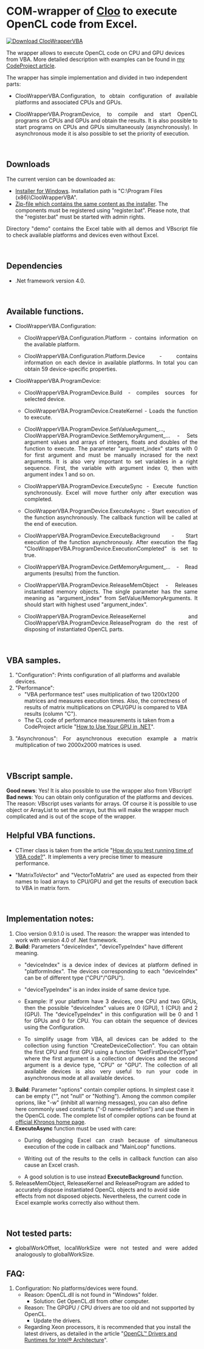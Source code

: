 # COM-wrapper of [Cloo](https://github.com/clSharp/Cloo) to execute OpenCL code from Excel.
[![Download ClooWrapperVBA](https://img.shields.io/sourceforge/dm/cloowrappervba.svg)](https://sourceforge.net/projects/cloowrappervba/files/latest/download)

The wrapper allows to execute OpenCL code on CPU and GPU devices from VBA.
More detailed description with examples can be found in [my CodeProject article](https://www.codeproject.com/Articles/5332060/How-to-Use-GPU-in-VBA-Excel).

The wrapper has simple implementation and divided in two independent parts:
- <p style='text-align:justify'>ClooWrapperVBA.Configuration, to obtain configuration of available platforms and associated CPUs and GPUs.</p>
- <p style='text-align:justify'>ClooWrapperVBA.ProgramDevice, to compile and start OpenCL programs on CPUs and GPUs and obtain the results. It is also possible to start programs on CPUs and GPUs simultaneously (asynchronously). In asynchronous mode it is also possible to set the priority of execution.</p>
<br>

## Downloads
The current version can be downloaded as:
* [Installer for Windows](https://sourceforge.net/projects/cloowrappervba/files/ClooWrapperVBA%20setup.exe/download). Installation path is "C:\Program Files (x86)\ClooWrapperVBA\".
* [Zip-file which contains the same content as the installer](https://sourceforge.net/projects/cloowrappervba/files/ClooWrapperVBA.zip/download). The components must be registered using "register.bat". Please note, that the "register.bat" must be started with admin rights.

<p style='text-align:justify'>Directory "demo" contains the Excel table with all demos and VBscript file to check available platforms and devices even without Excel.</p>
<br>

## Dependencies
* .Net framework version 4.0.
<br>

## Available functions.
* ClooWrapperVBA.Configuration:
    * <p style='text-align:justify'>ClooWrapperVBA.Configuration.Platform - contains information on the available platform.</p>
    * <p style='text-align:justify'>ClooWrapperVBA.Configuration.Platform.Device - contains information on each device in available platforms. In total you can obtain 59 device-specific properties.</p>


* ClooWrapperVBA.ProgramDevice:
    * <p style='text-align:justify'>ClooWrapperVBA.ProgramDevice.Build - compiles sources for selected device.</p>
    * <p style='text-align:justify'>ClooWrapperVBA.ProgramDevice.CreateKernel - Loads the function to execute.</p>
    * <p style='text-align:justify'>ClooWrapperVBA.ProgramDevice.SetValueArgument_..., ClooWrapperVBA.ProgramDevice.SetMemoryArgument_... - Sets argument values and arrays of integers, floats and doubles of the function to execute. The parameter "argument_index" starts with 0 for first argument and must be manually incrased for the next arguments. It is also very important to set variables in a right sequence. First, the variable with argument index 0, then with argument index 1 and so on.</p>
    * <p style='text-align:justify'>ClooWrapperVBA.ProgramDevice.ExecuteSync - Execute function synchronously. Excel will move further only after execution was completed.</p>
    * <p style='text-align:justify'>ClooWrapperVBA.ProgramDevice.ExecuteAsync - Start execution of the function asynchronously. The callback function will be called at the end of execution.</p>
    * <p style='text-align:justify'>ClooWrapperVBA.ProgramDevice.ExecuteBackground - Start execution of the function asynchronously. After execution the flag "ClooWrapperVBA.ProgramDevice.ExecutionCompleted" is set to true.</p>
    * <p style='text-align:justify'>ClooWrapperVBA.ProgramDevice.GetMemoryArgument_... - Read arguments (results) from the function.</p>
    * <p style='text-align:justify'>ClooWrapperVBA.ProgramDevice.ReleaseMemObject - Releases instantiated memory objects. The single parameter has the same meaning as "argument_index" from SetValue/MemoryArguments. It should start with highest used "argument_index".</p>
    * <p style='text-align:justify'>ClooWrapperVBA.ProgramDevice.ReleaseKernel and ClooWrapperVBA.ProgramDevice.ReleaseProgram do the rest of disposing of instantiated OpenCL parts.</p>
<br>

## VBA samples.
1. "Configuration": Prints configuration of all platforms and available devices.
2. "Performance":
    - "VBA performance test" uses multiplication of two 1200x1200 matrices and measures execution times. Also, the correctness of results of matrix multiplications on CPU/GPU is compared to VBA results (column "C").
    - The CL code of performance measurements is taken from a CodeProject article "[How to Use Your GPU in .NET](https://www.codeproject.com/Articles/1116907/How-to-Use-Your-GPU-in-NET)".
3. <p style='text-align:justify'>"Asynchronous": For asynchronous execution example a matrix multiplication of two 2000x2000 matrices is used.</p>
<br>

## VBscript sample.
**Good news**: Yes! It is also possible to use the wrapper also from VBscript!
<br>
**Bad news**: You can obtain only configuration of the platforms and devices. The reason: VBscript uses variants for arrays. Of course it is possible to use object or ArrayList to set the arrays, but this will make the wrapper much complicated and is out of the scope of the wrapper.
<br>

## Helpful VBA functions.
- CTimer class is taken from the article "[How do you test running time of VBA code?](https://stackoverflow.com/questions/198409/how-do-you-test-running-time-of-vba-code)". It implements a very precise timer to measure performance.
- <p style='text-align:justify'>"MatrixToVector" and "VectorToMatrix" are used as expected from their names to load arrays to CPU/GPU and get the results of execution back to VBA in matrix form.</p>
<br>

## Implementation notes:
1. Cloo version 0.9.1.0 is used. The reason: the wrapper was intended to work with version 4.0 of .Net framework.
2. **Build**: Parameters "deviceIndex", "deviceTypeIndex" have different meaning. 
    - <p style='text-align:justify'>"deviceIndex" is a device index of devices at platform defined in "platformIndex". The devices corresponding to each "deviceIndex" can be of different type ("CPU"/"GPU").</p> 
    - "deviceTypeIndex" is an index inside of same device type. 
    - <p style='text-align:justify'>Example: If your platform have 3 devices, one CPU and two GPUs, then the possible "deviceIndex" values are 0 (GPU), 1 (CPU) and 2 (GPU). The "deviceTypeIndex" in this configuration will be 0 and 1 for GPUs and 0 for CPU. You can obtain the sequence of devices using the Configuration.</p>
    - <p style='text-align:justify'>To simplify usage from VBA, all devices can be added to the collection using function "CreateDeviceCollection". You can obtain the first CPU and first GPU using a function "GetFirstDeviceOfType" where the first argument is a collection of devices and the second argument is a device type, "CPU" or "GPU". The collection of all available devices is also very useful to run your code in asynchronous mode at all available devices.</p>
3. **Build**: Parameter "options" contain compiler options. In simplest case it can be empty ("", not "null" or "Nothing"). Among the common compiler oprions, like "-w" (inhibit all warning messages), you can also define here commonly used constants ("-D name=definition") and use them in the OpenCL code. The complete list of compiler options can be found at [official Khronos home page](https://www.khronos.org/registry/OpenCL/sdk/1.0/docs/man/xhtml/clBuildProgram.html).
4. **ExecuteAsync** function must be used with care:
    - <p style='text-align:justify'>During debugging Excel can crash because of simultaneous execution of the code in callback and "MainLoop" functions.</p>
    - <p style='text-align:justify'>Writing out of the results to the cells in callback function can also cause an Excel crash.</p>
    - A good solution is to use instead **ExecuteBackground** function.
5. ReleaseMemObject, ReleaseKernel and ReleaseProgram are added to accurately dispose instantiated OpenCL objects and to avoid side effects from not disposed objects. Nevertheless, the current code in Excel example works correctly also without them.
<br>

## Not tested parts:
- <p style='text-align:justify'>globalWorkOffset, localWorkSize were not tested and were added analogously to globalWorkSize.</p>

## FAQ:
1. Configuration: No platforms/devices were found.
    - Reason: OpenCL.dll is not found in "Windows" folder.
        - Solution: Get OpenCL.dll from other computer.
    - Reason: The GPGPU / CPU drivers are too old and not supported by OpenCL.
        - Update the drivers.
    - Regarding Xeon processors, it is recommended that you install the latest drivers, as detailed in the article "[OpenCL™ Drivers and Runtimes for Intel® Architecture](https://www.codeproject.com/Articles/1230011/OpenCL-Drivers-and-Runtimes-for-Intel-Architectu)".
<br>
